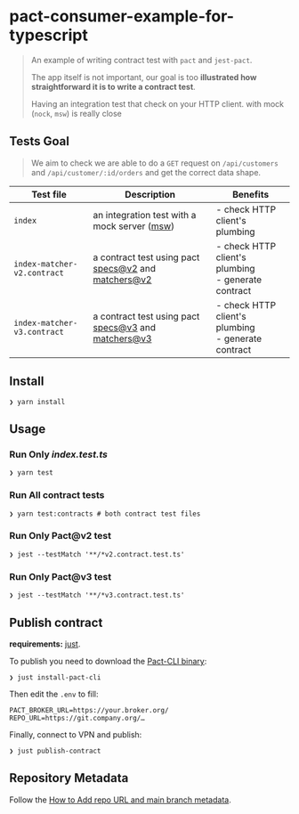 # pact-consumer-example-for-typescript

> An example of writing contract test with `pact` and `jest-pact`.
>
> The app itself is not important, our goal is too **illustrated how straightforward it is to write a contract test**.
>
> Having an integration test that check on your HTTP client. with mock (`nock`, `msw`) is really close

## Tests Goal

> We aim to check we are able to do a `GET` request on `/api/customers` and  `/api/customer/:id/orders` and get the correct data shape.

| Test file                   | Description                                                                    | Benefits                                              |
| --------------------------- | ------------------------------------------------------------------------------ | ----------------------------------------------------- |
| `index`                     | an integration test with a mock server ([msw])                                 | - check HTTP client's plumbing                        |
| `index-matcher-v2.contract` | a contract test using pact [specs@v2][specs-v2] and [matchers@v2][matchers-v2] | - check HTTP client's plumbing<br>- generate contract |
| `index-matcher-v3.contract` | a contract test using pact [specs@v3][specs-v3] and [matchers@v3][matchers-v3] | - check HTTP client's plumbing<br>- generate contract |

## Install

```console
❯ yarn install
```

## Usage

### Run Only _index.test.ts_

```console
❯ yarn test
```

### Run All contract tests

```console
❯ yarn test:contracts # both contract test files
```

### Run Only Pact@v2 test

```console
❯ jest --testMatch '**/*v2.contract.test.ts'
```

### Run Only Pact@v3 test

```console
❯ jest --testMatch '**/*v3.contract.test.ts'
```

## Publish contract

**requirements:** [just].

To publish you need to download the [Pact-CLI binary][pact-cli]:

```console
❯ just install-pact-cli
```

Then edit the `.env` to fill:

```
PACT_BROKER_URL=https://your.broker.org/
REPO_URL=https://git.company.org/…
```

Finally, connect to VPN and publish:
```
❯ just publish-contract
```


## Repository Metadata

Follow the [How to Add repo URL and main branch metadata][add-metadata].


[msw]: https://github.com/mswjs/msw
[specs-v2]:https://github.com/pact-foundation/pact-specification/tree/version-2
[specs-v3]:https://github.com/pact-foundation/pact-specification/tree/version-3
[matchers-v2]: https://docs.pact.io/implementation_guides/javascript/docs/matching#v2-matching-rules
[matchers-v3]: https://docs.pact.io/implementation_guides/javascript/docs/matching#v3-matching-rules
[pact-cli]: https://github.com/pact-foundation/pact-ruby-standalone/releases
[just]: https://github.com/casey/just
[add-metadata]: https://manomano.atlassian.net/l/cp/GsiPEc4M